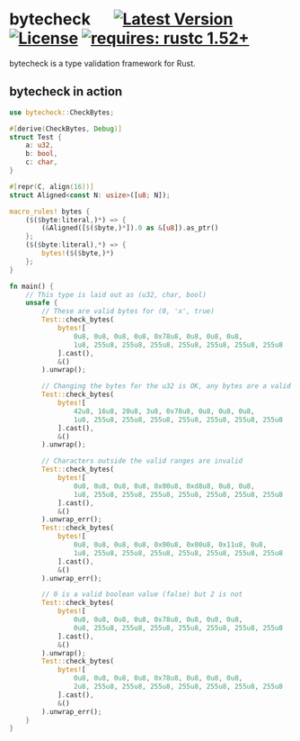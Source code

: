 # bytecheck &emsp; [![Latest Version]][crates.io] [![License]][license path] [![requires: rustc 1.52+]][Rust 1.52]

[Latest Version]: https://img.shields.io/crates/v/bytecheck.svg
[crates.io]: https://crates.io/crates/bytecheck
[License]: https://img.shields.io/badge/license-MIT-blue.svg
[license path]: https://github.com/djkoloski/bytecheck/blob/master/LICENSE
[requires: rustc 1.52+]: https://img.shields.io/badge/rustc-1.52+-lightgray.svg
[Rust 1.52]: https://blog.rust-lang.org/2021/05/06/Rust-1.52.0.html

bytecheck is a type validation framework for Rust.

## bytecheck in action

```rust
use bytecheck::CheckBytes;

#[derive(CheckBytes, Debug)]
struct Test {
    a: u32,
    b: bool,
    c: char,
}

#[repr(C, align(16))]
struct Aligned<const N: usize>([u8; N]);

macro_rules! bytes {
    ($($byte:literal,)*) => {
        (&Aligned([$($byte,)*]).0 as &[u8]).as_ptr()
    };
    ($($byte:literal),*) => {
        bytes!($($byte,)*)
    };
}

fn main() {
    // This type is laid out as (u32, char, bool)
    unsafe {
        // These are valid bytes for (0, 'x', true)
        Test::check_bytes(
            bytes![
                0u8, 0u8, 0u8, 0u8, 0x78u8, 0u8, 0u8, 0u8,
                1u8, 255u8, 255u8, 255u8, 255u8, 255u8, 255u8, 255u8
            ].cast(),
            &()
        ).unwrap();

        // Changing the bytes for the u32 is OK, any bytes are a valid u32
        Test::check_bytes(
            bytes![
                42u8, 16u8, 20u8, 3u8, 0x78u8, 0u8, 0u8, 0u8,
                1u8, 255u8, 255u8, 255u8, 255u8, 255u8, 255u8, 255u8
            ].cast(),
            &()
        ).unwrap();

        // Characters outside the valid ranges are invalid
        Test::check_bytes(
            bytes![
                0u8, 0u8, 0u8, 0u8, 0x00u8, 0xd8u8, 0u8, 0u8,
                1u8, 255u8, 255u8, 255u8, 255u8, 255u8, 255u8, 255u8
            ].cast(),
            &()
        ).unwrap_err();
        Test::check_bytes(
            bytes![
                0u8, 0u8, 0u8, 0u8, 0x00u8, 0x00u8, 0x11u8, 0u8,
                1u8, 255u8, 255u8, 255u8, 255u8, 255u8, 255u8, 255u8
            ].cast(),
            &()
        ).unwrap_err();

        // 0 is a valid boolean value (false) but 2 is not
        Test::check_bytes(
            bytes![
                0u8, 0u8, 0u8, 0u8, 0x78u8, 0u8, 0u8, 0u8,
                0u8, 255u8, 255u8, 255u8, 255u8, 255u8, 255u8, 255u8
            ].cast(),
            &()
        ).unwrap();
        Test::check_bytes(
            bytes![
                0u8, 0u8, 0u8, 0u8, 0x78u8, 0u8, 0u8, 0u8,
                2u8, 255u8, 255u8, 255u8, 255u8, 255u8, 255u8, 255u8
            ].cast(),
            &()
        ).unwrap_err();
    }
}
```
